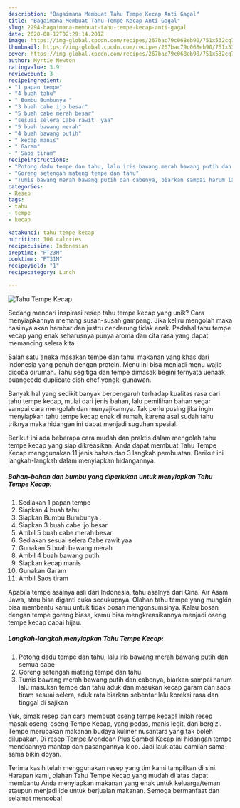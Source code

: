 ```yaml
---
description: "Bagaimana Membuat Tahu Tempe Kecap Anti Gagal"
title: "Bagaimana Membuat Tahu Tempe Kecap Anti Gagal"
slug: 2294-bagaimana-membuat-tahu-tempe-kecap-anti-gagal
date: 2020-08-12T02:29:14.201Z
image: https://img-global.cpcdn.com/recipes/267bac79c068eb90/751x532cq70/tahu-tempe-kecap-foto-resep-utama.jpg
thumbnail: https://img-global.cpcdn.com/recipes/267bac79c068eb90/751x532cq70/tahu-tempe-kecap-foto-resep-utama.jpg
cover: https://img-global.cpcdn.com/recipes/267bac79c068eb90/751x532cq70/tahu-tempe-kecap-foto-resep-utama.jpg
author: Myrtie Newton
ratingvalue: 3.9
reviewcount: 3
recipeingredient:
- "1 papan tempe"
- "4 buah tahu"
- " Bumbu Bumbunya "
- "3 buah cabe ijo besar"
- "5 buah cabe merah besar"
- "sesuai selera Cabe rawit  yaa"
- "5 buah bawang merah"
- "4 buah bawang putih"
- " kecap manis"
- " Garam"
- " Saos tiram"
recipeinstructions:
- "Potong dadu tempe dan tahu, lalu iris bawang merah bawang putih dan semua cabe"
- "Goreng setengah mateng tempe dan tahu"
- "Tumis bawang merah bawang putih dan cabenya, biarkan sampai harum lalu masukan tempe dan tahu aduk dan masukan kecap garam dan saos tiram sesuai selera, aduk rata biarkan sebentar lalu koreksi rasa dan tinggal di sajikan"
categories:
- Resep
tags:
- tahu
- tempe
- kecap

katakunci: tahu tempe kecap 
nutrition: 106 calories
recipecuisine: Indonesian
preptime: "PT23M"
cooktime: "PT31M"
recipeyield: "1"
recipecategory: Lunch

---
```



![Tahu Tempe Kecap](https://img-global.cpcdn.com/recipes/267bac79c068eb90/751x532cq70/tahu-tempe-kecap-foto-resep-utama.jpg)

Sedang mencari inspirasi resep tahu tempe kecap yang unik? Cara menyiapkannya memang susah-susah gampang. Jika keliru mengolah maka hasilnya akan hambar dan justru cenderung tidak enak. Padahal tahu tempe kecap yang enak seharusnya punya aroma dan cita rasa yang dapat memancing selera kita.

Salah satu aneka masakan tempe dan tahu. makanan yang khas dari indonesia yang penuh dengan protein. Menu ini bisa menjadi menu wajib dicoba dirumah. Tahu segitiga dan tempe dimasak begini ternyata uenaak buangeedd duplicate dish chef yongki gunawan.

Banyak hal yang sedikit banyak berpengaruh terhadap kualitas rasa dari tahu tempe kecap, mulai dari jenis bahan, lalu pemilihan bahan segar sampai cara mengolah dan menyajikannya. Tak perlu pusing jika ingin menyiapkan tahu tempe kecap enak di rumah, karena asal sudah tahu triknya maka hidangan ini dapat menjadi suguhan spesial.


Berikut ini ada beberapa cara mudah dan praktis dalam mengolah tahu tempe kecap yang siap dikreasikan. Anda dapat membuat Tahu Tempe Kecap menggunakan 11 jenis bahan dan 3 langkah pembuatan. Berikut ini langkah-langkah dalam menyiapkan hidangannya.

<!--inarticleads1-->

##### Bahan-bahan dan bumbu yang diperlukan untuk menyiapkan Tahu Tempe Kecap:

1. Sediakan 1 papan tempe
1. Siapkan 4 buah tahu
1. Siapkan  Bumbu Bumbunya :
1. Siapkan 3 buah cabe ijo besar
1. Ambil 5 buah cabe merah besar
1. Sediakan sesuai selera Cabe rawit  yaa
1. Gunakan 5 buah bawang merah
1. Ambil 4 buah bawang putih
1. Siapkan  kecap manis
1. Gunakan  Garam
1. Ambil  Saos tiram


Apabila tempe asalnya asli dari Indonesia, tahu asalnya dari Cina. Air Asam Jawa, atau bisa diganti cuka secukupnya. Olahan tahu tempe yang mungkin bisa membantu kamu untuk tidak bosan mengonsumsinya. Kalau bosan dengan tempe goreng biasa, kamu bisa mengkreasikannya menjadi oseng tempe kecap cabai hijau. 

<!--inarticleads2-->

##### Langkah-langkah menyiapkan Tahu Tempe Kecap:

1. Potong dadu tempe dan tahu, lalu iris bawang merah bawang putih dan semua cabe
1. Goreng setengah mateng tempe dan tahu
1. Tumis bawang merah bawang putih dan cabenya, biarkan sampai harum lalu masukan tempe dan tahu aduk dan masukan kecap garam dan saos tiram sesuai selera, aduk rata biarkan sebentar lalu koreksi rasa dan tinggal di sajikan


Yuk, simak resep dan cara membuat oseng tempe kecap! Inilah resep masak oseng-oseng Tempe Kecap, yang pedas, manis legit, dan bergizi. Tempe merupakan makanan budaya kuliner nusantara yang tak boleh dilupakan. Di resep Tempe Mendoan Plus Sambel Kecap ini hidangan tempe mendoannya mantap dan pasangannya klop. Jadi lauk atau camilan sama-sama bikin doyan. 

Terima kasih telah menggunakan resep yang tim kami tampilkan di sini. Harapan kami, olahan Tahu Tempe Kecap yang mudah di atas dapat membantu Anda menyiapkan makanan yang enak untuk keluarga/teman ataupun menjadi ide untuk berjualan makanan. Semoga bermanfaat dan selamat mencoba!
